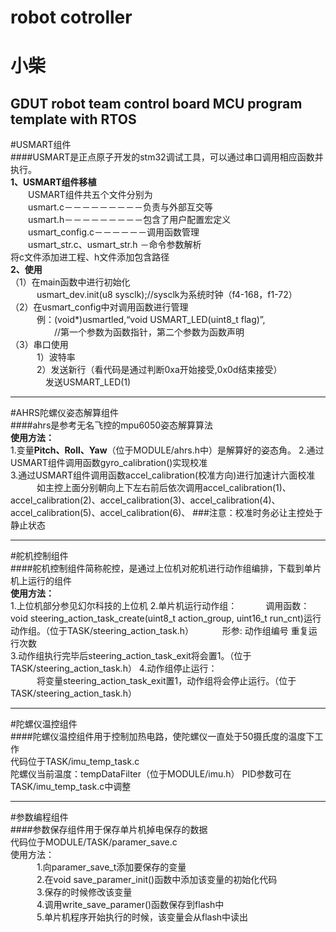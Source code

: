 # robot cotroller  
# 小柴  
GDUT robot team control board MCU program template with RTOS  
----------
#USMART组件  
####USMART是正点原子开发的stm32调试工具，可以通过串口调用相应函数并执行。   
**1、USMART组件移植**  
　　USMART组件共五个文件分别为  
　　usmart.c－－－－－－－－－负责与外部互交等  
　　usmart.h－－－－－－－－－包含了用户配置宏定义  
　　usmart_config.c－－－－－－调用函数管理  
　　usmart_str.c、usmart_str.h －命令参数解析  
将c文件添加进工程、h文件添加包含路径  
**2、使用**  
（1）在main函数中进行初始化  
　　　usmart_dev.init(u8 sysclk);//sysclk为系统时钟（f4-168，f1-72）  
（2）在usmart_config中对调用函数进行管理  
　　　例：(void*)usmartled,“void USMART_LED(uint8_t flag)”,  
　　　　　//第一个参数为函数指针，第二个参数为函数声明  
（3）串口使用  
　　　1）波特率  
　　　2）发送新行（看代码是通过判断0xa开始接受,0x0d结束接受）  
　　　　发送USMART_LED(1)  

----------
#AHRS陀螺仪姿态解算组件  
####ahrs是参考无名飞控的mpu6050姿态解算算法  
**使用方法：**  
1.变量**Pitch、Roll、Yaw**（位于MODULE/ahrs.h中）是解算好的姿态角。 
2.通过USMART组件调用函数gyro_calibration()实现校准  
3.通过USMART组件调用函数accel_calibration(校准方向)进行加速计六面校准  
　　　如主控上面分别朝向上下左右前后依次调用accel_calibration(1)、accel_calibration(2)、accel_calibration(3)、accel_calibration(4)、accel_calibration(5)、accel_calibration(6)、 
###注意：校准时务必让主控处于静止状态  
  
----------  
#舵机控制组件  
####舵机控制组件简称舵控，是通过上位机对舵机进行动作组编排，下载到单片机上运行的组件  
**使用方法：**  
1.上位机部分参见幻尔科技的上位机 
2.单片机运行动作组： 
　　　调用函数：void steering_action_task_create(uint8_t action_group, uint16_t run_cnt)运行动作组。（位于TASK/steering_action_task.h） 
　　　形参: 动作组编号 重复运行次数  
3.动作组执行完毕后steering_action_task_exit将会置1。（位于TASK/steering_action_task.h） 
4.动作组停止运行：  
　　　将变量steering_action_task_exit置1，动作组将会停止运行。（位于TASK/steering_action_task.h） 
  
----------  
#陀螺仪温控组件  
####陀螺仪温控组件用于控制加热电路，使陀螺仪一直处于50摄氏度的温度下工作  
代码位于TASK/imu_temp_task.c  
陀螺仪当前温度：tempDataFilter（位于MODULE/imu.h） 
PID参数可在TASK/imu_temp_task.c中调整 
  
----------  
#参数编程组件  
####参数保存组件用于保存单片机掉电保存的数据  
代码位于MODULE/TASK/paramer_save.c  
使用方法：  
　　　1.向paramer_save_t添加要保存的变量  
　　　2.在void save_paramer_init()函数中添加该变量的初始化代码  
　　　3.保存的时候修改该变量  
　　　4.调用write_save_paramer()函数保存到flash中  
　　　5.单片机程序开始执行的时候，该变量会从flash中读出  



